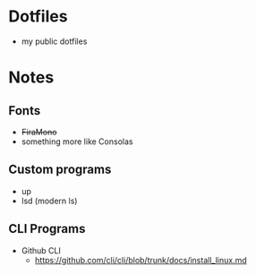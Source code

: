 # Dotfiles
- my public dotfiles

# Notes
## Fonts
- ~~FiraMono~~
- something more like Consolas

## Custom programs
- up
- lsd (modern ls)

## CLI Programs
- Github CLI
	- https://github.com/cli/cli/blob/trunk/docs/install_linux.md


